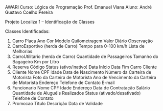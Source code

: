 
AWARI
Curso: Lógica de Programação
Prof. Emanuel Viana
Aluno: André Gustavo Coelho Pereira

Projeto Localiza 
1 – Identificação de Classes

Classes Identificadas:
1.	Carro
Placa
Ano
Cor
Modelo
Quilometragem
Valor Diário
Observação
2.	CarroEsportivo (herda de Carro)
Tempo para 0-100 km/h
Lista de Melhorias
3.	CarroUtilitario (herda de Carro)
Quantidade de Passageiros
Tamanho do Bagageiro
Km por Litro
4.	Reserva
Código
Status (ativo/inativo)
Data Início
Data Fim
Carro
Cliente
5.	Cliente
Nome
CPF
Idade
Data de Nascimento
Número da Carteira de Motorista
Foto da Carteira de Motorista
Ano de Vencimento da Carteira de Motorista
Endereço
Telefone de Contato
E-mail
6.	Funcionario
Nome
CPF
Idade
Endereço
Data de Contratação
Salário
Quantidade de Aluguéis Realizados
Status (ativado/desativado)
Telefone de Contato
7.	Promocao
Título
Descrição
Data de Validade

